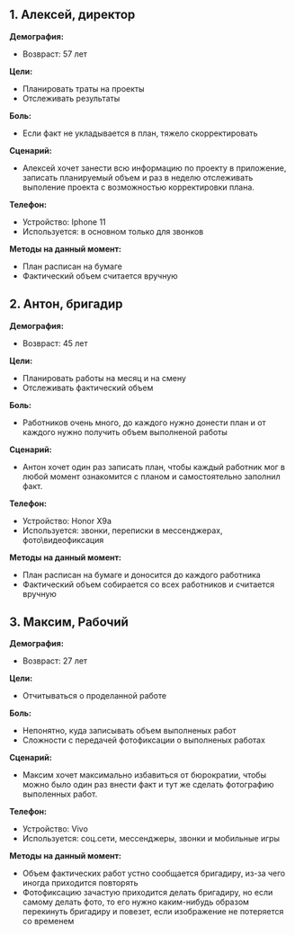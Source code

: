 ## 1. Алексей, директор

**Демография:**
- Возвраст: 57 лет

**Цели:**
- Планировать траты на проекты
- Отслеживать результаты

**Боль:**
- Если факт не укладывается в план, тяжело скорректировать

**Сценарий:**
- Алексей хочет занести всю информацию по проекту в приложение, записать планируемый объем и раз в неделю отслеживать выполение проекта с возможностью корректировки плана.

**Телефон:**
- Устройство: Iphone 11
- Используется: в основном только для звонков

**Методы на данный момент:**
- План расписан на бумаге
- Фактический объем считается вручную

## 2. Антон, бригадир

**Демография:**
- Возвраст: 45 лет

**Цели:**
- Планировать работы на месяц и на смену
- Отслеживать фактический объем

**Боль:**
- Работников очень много, до каждого нужно донести план и от каждого нужно получить объем выполненой работы

**Сценарий:**
- Антон хочет один раз записать план, чтобы каждый работник мог в любой момент ознакомится с планом и самостоятельно заполнил факт.

**Телефон:**
- Устройство: Honor X9a
- Используется: звонки, переписки в мессенджерах, фото\видеофиксация

**Методы на данный момент:**
- План расписан на бумаге и доносится до каждого работника
- Фактический объем собирается со всех работников и считается вручную

## 3. Максим, Рабочий

**Демография:**
- Возвраст: 27 лет

**Цели:**
- Отчитываться о проделанной работе

**Боль:**
- Непонятно, куда записывать объем выполненых работ
- Сложности с передачей фотофиксации о выполненых работах

**Сценарий:**
- Максим хочет максимально избавиться от бюрократии, чтобы можно было один раз внести факт и тут же сделать фотографию выполенных работ.

**Телефон:**
- Устройство: Vivo 
- Используется: соц.сети, мессенджеры, звонки и мобильные игры

**Методы на данный момент:**
- Объем фактических работ устно сообщается бригадиру, из-за чего иногда приходится повторять
- Фотофиксацию зачастую приходится делать бригадиру, но если самому делать фото, то его нужно каким-нибудь образом перекинуть бригадиру и повезет, если изображение не потеряется со временем